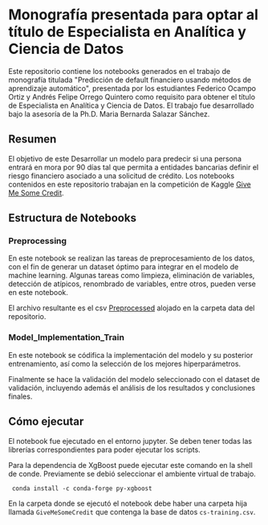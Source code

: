 # Monografía presentada para optar al título de Especialista en Analítica y Ciencia de Datos

Este repositorio contiene los notebooks generados en el trabajo de monografía titulada "Predicción de default financiero usando métodos de aprendizaje automático", presentada por los estudiantes Federico Ocampo Ortiz y Andrés Felipe Orrego Quintero como requisito para obtener el título de Especialista en Analítica y Ciencia de Datos. El trabajo fue desarrollado bajo la asesoría de la Ph.D. Maria Bernarda Salazar Sánchez.

## Resumen
El objetivo de este Desarrollar un modelo para predecir si una persona entrará en mora por 90 días tal que permita a entidades bancarias definir el riesgo financiero asociado a una solicitud de crédito. Los notebooks contenidos en este repositorio trabajan en la competición de Kaggle [Give Me Some Credit](https://www.kaggle.com/competitions/GiveMeSomeCredit).


## Estructura de Notebooks
### Preprocessing
En este notebook se realizan las tareas de preprocesamiento de los datos, con el fin de generar un dataset óptimo para 
integrar en el modelo de machine learning. Algunas tareas como limpieza, eliminación de variables, detección de atípicos, 
renombrado de variables, entre otros, pueden verse en este notebook. 

El archivo resultante es el csv [Preprocessed](data/Preprocessed.csv) alojado en la carpeta data del repositorio. 

### Model_Implementation_Train
En este notebook  se códifica la implementación del modelo y su posterior entrenamiento, así como la selección de los mejores hiperparámetros.

Finalmente se hace la validación del modelo seleccionado con el dataset de validación, incluyendo además el análisis de los resultados y conclusiones finales.

## Cómo ejecutar
El notebook fue ejecutado en el entorno jupyter. Se deben tener todas las librerías correspondientes para poder ejecutar los scripts.

Para la dependencia de XgBoost puede ejecutar este comando en la shell de conde. Previamente se debió seleccionar el ambiente virtual de trabajo.

`` 
conda install -c conda-forge py-xgboost
``

En la carpeta donde se ejecutó el notebook debe haber una carpeta hija llamada `GiveMeSomeCredit` que contenga la base de datos `cs-training.csv`.
